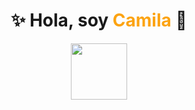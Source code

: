 <h1 align="center">
  ✨ Hola, soy <span style="color:#fca311">Camila</span> 👋
</h1>
<p align="center">
  <img src="https://media.giphy.com/media/ME2ytUppJkRJf2UAnU/giphy.gif" width="90"/>
</p>



<!--
**camidilaudo/camidilaudo** is a ✨ _special_ ✨ repository because its `README.md` (this file) appears on your GitHub profile.

Here are some ideas to get you started:

- 🔭 I’m currently working on ...
- 🌱 I’m currently learning ...
- 👯 I’m looking to collaborate on ...
- 🤔 I’m looking for help with ...
- 💬 Ask me about ...
- 📫 How to reach me: ...
- 😄 Pronouns: ...
- ⚡ Fun fact: ...
-->
